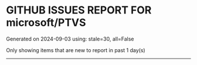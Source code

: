 
# GITHUB ISSUES REPORT FOR microsoft/PTVS


Generated on 2024-09-03 using: stale=30, all=False


Only showing items that are new to report in past 1 day(s)


---




















